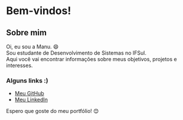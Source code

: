 # Bem-vindos! 

## Sobre mim
Oi, eu sou a Manu. 😄  
Sou estudante de Desenvolvimento de Sistemas no IFSul.  
Aqui você vai encontrar informações sobre meus objetivos, projetos e interesses.

### Alguns links :)
- [Meu GitHub](https://github.com/manuferri)  
- [Meu LinkedIn](https://linkedin.com/in/manuela-ferri-dos-santos)  

Espero que goste do meu portfólio! 😊